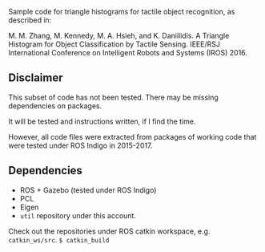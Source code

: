 Sample code for triangle histograms for tactile object recognition, as described in:

M. M. Zhang, M. Kennedy, M. A. Hsieh, and K. Daniilidis.
A Triangle Histogram for Object Classification by Tactile Sensing. 
IEEE/RSJ International Conference on Intelligent Robots and Systems (IROS) 2016.


## Disclaimer
This subset of code has not been tested. There may be missing dependencies on packages.

It will be tested and instructions written, if I find the time.

However, all code files were extracted from packages of working code that were tested under ROS Indigo in 2015-2017.


## Dependencies
- ROS + Gazebo (tested under ROS Indigo)
- PCL
- Eigen
- `util` repository under this account.

Check out the repositories under ROS catkin workspace, e.g. `catkin_ws/src`.
`$ catkin_build`

